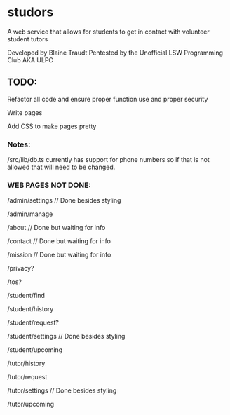 # studors

A web service that allows for students to get in contact with volunteer student tutors

Developed by Blaine Traudt
Pentested by the Unofficial LSW Programming Club AKA ULPC

## TODO:

Refactor all code and ensure proper function use and proper security

Write pages

Add CSS to make pages pretty

### Notes:

/src/lib/db.ts currently has support for phone numbers so if that is not allowed that will need to be changed.

### WEB PAGES NOT DONE:

/admin/settings // Done besides styling

/admin/manage

/about // Done but waiting for info

/contact // Done but waiting for info

/mission // Done but waiting for info

/privacy?

/tos?

/student/find

/student/history

/student/request?

/student/settings // Done besides styling

/student/upcoming

/tutor/history

/tutor/request

/tutor/settings // Done besides styling

/tutor/upcoming

